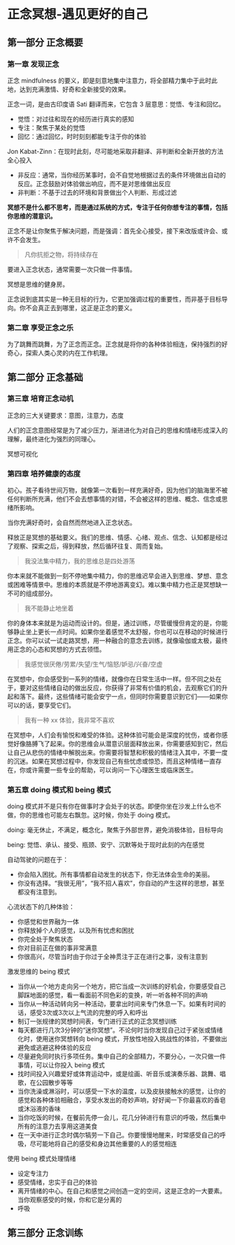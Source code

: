 # 正念冥想-遇见更好的自己

## 第一部分 正念概要

### 第一章 发现正念

正念 mindfulness 的要义，即是刻意地集中注意力，将全部精力集中于此时此地，达到充满激情、好奇和全新接受的效果。

正念一词，是由古印度语 Sati 翻译而来，它包含 3 层意思：觉悟、专注和回忆。

- 觉悟：对过往和现在的经历进行真实的感知
- 专注：聚焦于某处的觉悟
- 回忆：通过回忆，时时刻刻都能专注于你的体验

Jon Kabat-Zinn：在现时此刻，尽可能地采取非翻译、非判断和全新开放的方法全心投入

- 非反应：通常，当你经历某事时，会不自觉地根据过去的条件环境做出自动的反应。正念鼓励对体验做出响应，而不是对思维做出反应
- 非判断：不基于过去的环境和背景做出个人判断、形成过滤

**冥想不是什么都不思考，而是通过系统的方式，专注于任何你想专注的事情，包括你思维的潜意识。**

正念不是让你聚焦于解决问题，而是强调：首先全心接受，接下来改版或许会、或许不会发生。

> 凡你抗拒之物，将持续存在

要进入正念状态，通常需要一次只做一件事情。

冥想是思维的健身房。

正念说到底其实是一种无目标的行为，它更加强调过程的重要性，而非基于目标导向。你不会真正去到哪里，这正是正念的要义。

### 第二章 享受正念之乐
为了跳舞而跳舞，为了正念而正念。正念就是将你的各种体验相连，保持强烈的好奇心，探索人类心灵的内在工作机理。

## 第二部分 正念基础

### 第三章 培育正念动机
正念的三大关键要求：意图，注意力，态度

人们的正念意图经常是为了减少压力，渐进进化为对自己的思维和情绪形成深入的理解，最终进化为强烈的同理心。

冥想可视化

### 第四章 培养健康的态度
初心。孩子看待世间万物，就像第一次看到一样充满好奇，因为他们的脑海里不被任何判断所充满，他们不会去想事情的对错，不会被这样的思维、概念、信念或思绪所影响。

当你充满好奇时，会自然而然地进入正念状态。

释放正是冥想的基础要义。我们的思维、情感、心绪、观点、信念、认知都是经过了观察、探索之后，得到释放，然后循环往复、周而复始。

> 我没法集中精力，我的思维总是四处游荡				

你本来就不能做到一刻不停地集中精力，你的思维迟早会进入到思维、梦想、意念或困难等情景中。思维的本质就是不停地游离变幻。难以集中精力也正是冥想缺一不可的组成部分。

> 我不能静止地坐着

你的身体本来就是为运动而设计的。但是，通过训练，尽管缓慢但肯定的是，你能够静止坐上更长一点时间。如果你坐着感觉不太舒服，你也可以在移动的时候进行正念。你可以试一试走路冥想，用一种融合的意念去训练，就像瑜伽或太极，最终用正念的心态和冥想的方式去领悟。

> 我感觉很厌倦/劳累/失望/生气/恼怒/妒忌/兴奋/空虚

在冥想中，你会感受到一系列的情绪，就像你在日常生活中一样。但不同之处在于，要对这些情绪自动的做出反应，你获得了非常有价值的机会，去观察它们的升起和落下。最终，这些情绪可能会安宁一点，但同时你需要意识到它们——如果你可以的话，要享受它们。

> 我有一种 xx 体验，我非常不喜欢

在冥想中，人们会有愉悦和难受的体验。这种体验可能会是深度的忧伤，或者你感觉好像胳膊飞了起来。你的思维会从潜意识层面释放出来，你需要感知到它，然后让自己从悲伤的情绪中解脱出来。你需要将智慧和积极的情绪注入其中，不要一度的沉迷。如果在冥想过程中，你发现自己有些忧虑或惊恐，而且这种情绪一直存在，你或许需要一些专业的帮助，可以询问一下心理医生或临床医生。

### 第五章 doing 模式和 being 模式
doing 模式并不是只有你在做事时才会处于的状态。即便你坐在沙发上什么也不做，你的思维也可能左右飘忽。这时候，你处于 doing 模式。

doing: 毫无休止，不满足，概念化，聚焦于外部世界，避免消极体验，目标导向

being: 觉悟、承认、接受、瓶颈、安宁、沉默等处于现时此刻的内在感觉

自动驾驶的问题在于：

- 你会陷入困扰。所有事情都自动发生的状态下，你无法体会生命的美丽。
- 你没有选择。“我很无用”，“我不招人喜欢”，你自动的产生这样的思想，甚至都没有注意到。


心流状态下的几种体验：

- 你感觉和世界融为一体
- 你释放掉个人的感觉，以及所有忧虑和困扰
- 你完全处于聚焦状态
- 你对目前正在做的事非常满意
- 你很高兴，尽管当时由于你过于全神贯注于正在进行之事，没有注意到

激发思维的 being 模式

- 当你从一个地方走向另一个地方，把它当成一次训练的好机会，你要感受自己脚踩地面的感觉，看一看面前不同色彩的变换，听一听各种不同的声响
- 当你从一种活动转向另一种活动，要拿出时间来专门休息一下。如果有时间的话，感受3次或3次以上气流的完整的呼入和呼出
- 制订一张规律的冥想时间表，专门进行正式的正念冥想训练
- 每天都进行几次3分钟的“迷你冥想”。不论何时当你发现自己过于紧张或情绪化时，使用迷你冥想转向 being 模式，开放性地投入挑战性的体验，不要做出避免或逃避这种体验的反应
- 尽量避免同时执行多项任务。集中自己的全部精力，不要分心，一次只做一件事情，可以让你投入 being 模式
- 找时间投入兴趣爱好或体育运动中，或是绘画、听音乐或演奏乐器、跳舞、唱歌，在公园散步等等
- 当你洗澡或淋浴时，可以感受一下水的温度，以及皮肤接触水的感觉，让你的感觉和各种体验相融合，享受水发出的奇妙声响，好好闻一下你最喜欢的香皂或沐浴液的香味
- 当你吃饭的时候，在餐前先停一会儿，花几分钟进行有意识的呼吸，然后集中所有的注意力去享用这道美食
- 在一天中进行正念时偶尔犒劳一下自己。你要慢慢地醒来，时常感受自己的呼吸，尽可能地将自己的感受和身边其他重要的人的感觉相连

使用 being 模式处理情绪

- 设定专注力
- 感受情绪，忠实于自己的体验
- 离开情绪的中心。在自己和感觉之间创造一定的空间，这是正念的一大要素。当你观察感受的时候，你和它是分离的
- 呼吸

## 第三部分 正念训练




